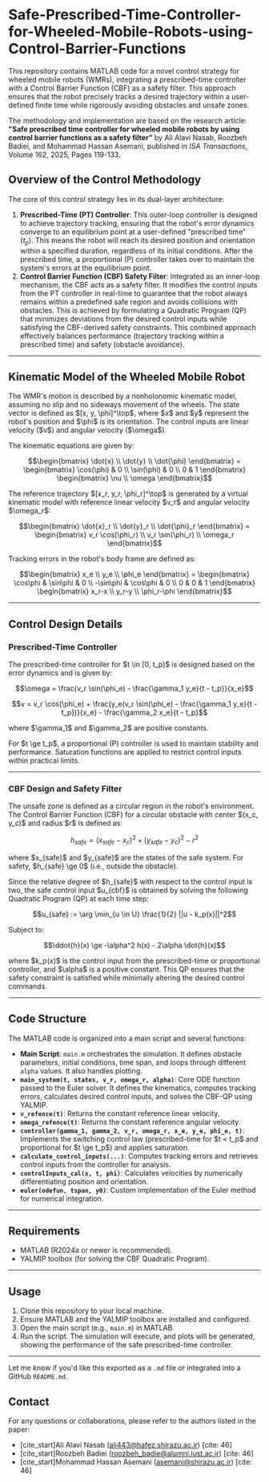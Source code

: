 # Safe-Prescribed-Time-Controller-for-Wheeled-Mobile-Robots-using-Control-Barrier-Functions


This repository contains MATLAB code for a novel control strategy for wheeled mobile robots (WMRs), integrating a prescribed-time controller with a Control Barrier Function (CBF) as a safety filter. This approach ensures that the robot precisely tracks a desired trajectory within a user-defined finite time while rigorously avoiding obstacles and unsafe zones.

The methodology and implementation are based on the research article:
**"Safe prescribed time controller for wheeled mobile robots by using control barrier functions as a safety filter"** by Ali Alavi Nasab, Roozbeh Badiei, and Mohammad Hassan Asemani, published in *ISA Transactions*, Volume 162, 2025, Pages 119-133.

## Overview of the Control Methodology

The core of this control strategy lies in its dual-layer architecture:

1. **Prescribed-Time (PT) Controller**: This outer-loop controller is designed to achieve trajectory tracking, ensuring that the robot's error dynamics converge to an equilibrium point at a user-defined "prescribed time" ($t_p$). This means the robot will reach its desired position and orientation within a specified duration, regardless of its initial conditions. After the prescribed time, a proportional (P) controller takes over to maintain the system's errors at the equilibrium point.
2. **Control Barrier Function (CBF) Safety Filter**: Integrated as an inner-loop mechanism, the CBF acts as a safety filter. It modifies the control inputs from the PT controller in real-time to guarantee that the robot always remains within a predefined safe region and avoids collisions with obstacles. This is achieved by formulating a Quadratic Program (QP) that minimizes deviations from the desired control inputs while satisfying the CBF-derived safety constraints. This combined approach effectively balances performance (trajectory tracking within a prescribed time) and safety (obstacle avoidance).

---

## Kinematic Model of the Wheeled Mobile Robot

The WMR's motion is described by a nonholonomic kinematic model, assuming no slip and no sideways movement of the wheels. The state vector is defined as $\[x, y, \phi]^\top\$, where \$x\$ and \$y\$ represent the robot's position and \$\phi\$ is its orientation. The control inputs are linear velocity (\$v\$) and angular velocity (\$\omega\$).

The kinematic equations are given by:

```math
\begin{bmatrix} \dot{x} \\ \dot{y} \\ \dot{\phi} \end{bmatrix} = 
\begin{bmatrix} \cos(\phi) & 0 \\ \sin(\phi) & 0 \\ 0 & 1 \end{bmatrix}
\begin{bmatrix} \nu \\ \omega \end{bmatrix}
```

The reference trajectory $\[x\_r, y\_r, \phi\_r]^\top\$ is generated by a virtual kinematic model with reference linear velocity \$v\_r\$ and angular velocity \$\omega\_r\$:

```math
\begin{bmatrix} \dot{x}_r \\ \dot{y}_r \\ \dot{\phi}_r \end{bmatrix} = 
\begin{bmatrix} v_r \cos(\phi_r) \\ v_r \sin(\phi_r) \\ \omega_r \end{bmatrix}
```

Tracking errors in the robot's body frame are defined as:

```math
\begin{bmatrix} x_e \\ y_e \\ \phi_e \end{bmatrix} = 
\begin{bmatrix} \cos\phi & \sin\phi & 0 \\ -\sin\phi & \cos\phi & 0 \\ 0 & 0 & 1 \end{bmatrix}
\begin{bmatrix} x_r-x \\ y_r-y \\ \phi_r-\phi \end{bmatrix}
```

---

## Control Design Details

### Prescribed-Time Controller

The prescribed-time controller for \$t \in \[0, t\_p)\$ is designed based on the error dynamics and is given by:

```math
\omega = \frac{v_r \sin(\phi_e) - \frac{\gamma_1 y_e}{t - t_p}}{x_e}
```

```math
v = v_r \cos(\phi_e) + \frac{y_e(v_r \sin(\phi_e) - \frac{\gamma_1 y_e}{t - t_p})}{x_e} - \frac{\gamma_2 x_e}{t - t_p}
```

where \$\gamma\_1\$ and \$\gamma\_2\$ are positive constants.

For \$t \ge t\_p\$, a proportional (P) controller is used to maintain stability and performance. Saturation functions are applied to restrict control inputs within practical limits.

---

### CBF Design and Safety Filter

The unsafe zone is defined as a circular region in the robot's environment. The Control Barrier Function (CBF) for a circular obstacle with center \$(x\_c, y\_c)\$ and radius \$r\$ is defined as:

```math
h_{safe} = (x_{safe} - x_c)^2 + (y_{safe} - y_c)^2 - r^2
```

where \$x\_{safe}\$ and \$y\_{safe}\$ are the states of the safe system. For safety, \$h\_{safe} \ge 0\$ (i.e., outside the obstacle).

Since the relative degree of \$h\_{safe}\$ with respect to the control input is two, the safe control input \$u\_{cbf}\$ is obtained by solving the following Quadratic Program (QP) at each time step:

```math
u_{safe} := \arg \min_{u \in U} \frac{1}{2} ||u - k_p(x)||^2
```

Subject to:

```math
\ddot{h}(x) \ge -\alpha^2 h(x) - 2\alpha \dot{h}(x)
```

where \$k\_p(x)\$ is the control input from the prescribed-time or proportional controller, and \$\alpha\$ is a positive constant. This QP ensures that the safety constraint is satisfied while minimally altering the desired control commands.

---

## Code Structure

The MATLAB code is organized into a main script and several functions:

* **Main Script**: `main.m` orchestrates the simulation. It defines obstacle parameters, initial conditions, time span, and loops through different `alpha` values. It also handles plotting.
* **`main_system(t, states, v_r, omega_r, alpha)`**: Core ODE function passed to the Euler solver. It defines the kinematics, computes tracking errors, calculates desired control inputs, and solves the CBF-QP using YALMIP.
* **`v_refence(t)`**: Returns the constant reference linear velocity.
* **`omega_refence(t)`**: Returns the constant reference angular velocity.
* **`controller(gamma_1, gamma_2, v_r, omega_r, x_e, y_e, phi_e, t)`**: Implements the switching control law (prescribed-time for \$t < t\_p\$ and proportional for \$t \ge t\_p\$) and applies saturation.
* **`calculate_control_inputs(...)`**: Computes tracking errors and retrieves control inputs from the controller for analysis.
* **`controlInputs_cal(x, t, phi)`**: Calculates velocities by numerically differentiating position and orientation.
* **`euler(odefun, tspan, y0)`**: Custom implementation of the Euler method for numerical integration.


---

## Requirements

* MATLAB (R2024a or newer is recommended).
* YALMIP toolbox (for solving the CBF Quadratic Program).

---

## Usage

1. Clone this repository to your local machine.
2. Ensure MATLAB and the YALMIP toolbox are installed and configured.
3. Open the main script (e.g., `main.m`) in MATLAB.
4. Run the script. The simulation will execute, and plots will be generated, showing the performance of the safe prescribed-time controller.

---

Let me know if you'd like this exported as a `.md` file or integrated into a GitHub `README.md`.

## Contact

For any questions or collaborations, please refer to the authors listed in the paper:
* [cite_start]Ali Alavi Nasab (ali443@hafez.shirazu.ac.ir) [cite: 46]
* [cite_start]Roozbeh Badiei (roozbeh_badie@alumni.iust.ac.ir) [cite: 46]
* [cite_start]Mohammad Hassan Asemani (asemani@shirazu.ac.ir) [cite: 46]
